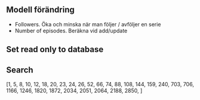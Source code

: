 
## Modell förändring
- Followers. Öka och minska när man följer / avföljer en serie
- Number of episodes. Beräkna vid add/update

## Set read only to database

## Search


[1, 5, 8, 10, 12, 18, 20, 23, 24, 26, 52, 66, 74, 88, 108, 144, 159, 240, 703, 706, 1166, 1246, 1820, 1872, 2034, 2051, 2064, 2188, 2850, ]
